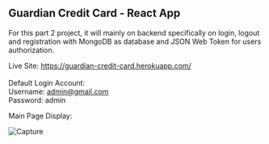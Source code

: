## Guardian Credit Card - React App

For this part 2 project, it will mainly on backend specifically on login, logout and registration with MongoDB as database and JSON Web Token for users authorization.

Live Site: https://guardian-credit-card.herokuapp.com/ <br /><br />
Default Login Account: <br />
Username: admin@gmail.com <br />
Password: admin <br />

Main Page Display:

![Capture](https://user-images.githubusercontent.com/15988182/171069226-d2b67f2d-b305-4cc9-bf8f-a0e2bb39ae42.JPG)
